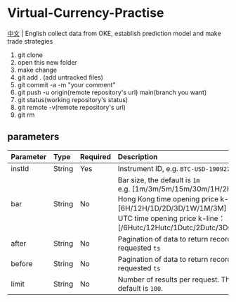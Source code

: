 # Virtual-Currency-Practise
[中文](README.zh.md) | English
collect data from OKE, establish prediction model and make trade strategies
1. git clone
2. open this new folder
3. make change 
4. git add . (add untracked files)
5. git commit -a -m "your comment"
6. git push -u origin(remote repository's url) main(branch you want)
7. git status(working repository's status)
8. git remote -v(remote repository's url)
9. git rm 

## parameters
<table><thead>
<tr>
<th style="text-align: left">Parameter</th>
<th style="text-align: left">Type</th>
<th style="text-align: left">Required</th>
<th style="text-align: left">Description</th>
</tr>
</thead><tbody>
<tr>
<td style="text-align: left">instId</td>
<td style="text-align: left">String</td>
<td style="text-align: left">Yes</td>
<td style="text-align: left">Instrument ID, e.g. <code>BTC-USD-190927-5000-C</code></td>
</tr>
<tr>
<td style="text-align: left">bar</td>
<td style="text-align: left">String</td>
<td style="text-align: left">No</td>
<td style="text-align: left">Bar size, the default is <code>1m</code><br>e.g. [1m/3m/5m/15m/30m/1H/2H/4H] <br>Hong Kong time opening price k-line：[6H/12H/1D/2D/3D/1W/1M/3M]<br>UTC time opening price k-line：[/6Hutc/12Hutc/1Dutc/2Dutc/3Dutc/1Wutc/1Mutc/3Mutc]</td>
</tr>
<tr>
<td style="text-align: left">after</td>
<td style="text-align: left">String</td>
<td style="text-align: left">No</td>
<td style="text-align: left">Pagination of data to return records earlier than the requested <code>ts</code></td>
</tr>
<tr>
<td style="text-align: left">before</td>
<td style="text-align: left">String</td>
<td style="text-align: left">No</td>
<td style="text-align: left">Pagination of data to return records newer than the requested <code>ts</code></td>
</tr>
<tr>
<td style="text-align: left">limit</td>
<td style="text-align: left">String</td>
<td style="text-align: left">No</td>
<td style="text-align: left">Number of results per request. The maximum is <code>300</code>. The default is <code>100</code>.</td>
</tr>
</tbody></table>
